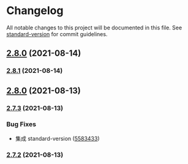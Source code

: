 # Changelog

All notable changes to this project will be documented in this file. See [standard-version](https://github.com/conventional-changelog/standard-version) for commit guidelines.

## [2.8.0](https://github.com/limaofeng/jfantasy-framework/compare/v2.7.3...v2.8.0) (2021-08-14)

### [2.8.1](https://github.com/limaofeng/jfantasy-framework/compare/v2.8.0...v2.8.1) (2021-08-14)

## [2.8.0](https://github.com/limaofeng/jfantasy-framework/compare/v2.7.3...v2.8.0) (2021-08-13)

### [2.7.3](https://github.com/limaofeng/jfantasy-framework/compare/v2.7.2...v2.7.3) (2021-08-13)


### Bug Fixes

* 集成 standard-version ([5583433](https://github.com/limaofeng/jfantasy-framework/commit/5583433c068329f3699b7bf174bec7ae1c9df262))

### [2.7.2](https://github.com/limaofeng/jfantasy-framework/compare/v0.8.3...v2.7.2) (2021-08-13)
